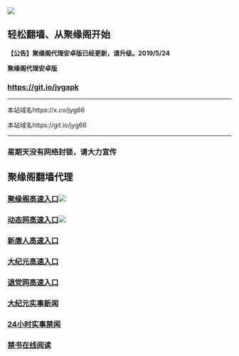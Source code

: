 ![](https://raw.githubusercontent.com/hao369/a/master/j.jpg)



## 轻松翻墙、从聚缘阁开始



**【公告】聚缘阁代理安卓版已经更新，请升级。2019/5/24**

 
**聚缘阁代理安卓版**
### https://git.io/jygapk  

***

本站域名https://x.co/jyg66 

本站域名https://git.io/jyg66



***
### 星期天没有网络封锁，请大力宣传



## 聚缘阁翻墙代理 


### [聚缘阁高速入口](https://j2.fdy4y.ml/)![](https://raw.githubusercontent.com/hao369/a/master/jyg.gif)

### [动态网高速入口](https://j2.fdy4y.ml/)![](https://raw.githubusercontent.com/hao369/a/master/jygdl.gif)


### [新唐人高速入口](https://j2.fdy4y.ml/)

### [大纪元高速入口](https://j2.fdy4y.ml/)

### [退党网高速入口](https://j2.fdy4y.ml/)




### [大纪元实事新闻](https://git.io/fjmgE)

### [24小时实事禁闻](https://git.io/fj3Go)

### [禁书在线阅读](https://git.io/fjJ5Z)






